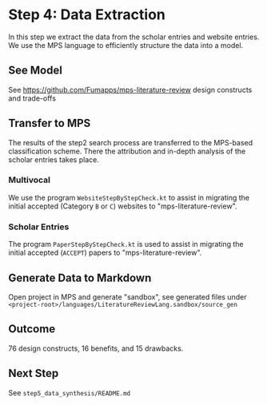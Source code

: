 # Step 4: Data Extraction

In this step we extract the data from the scholar entries and website entries.
We use the MPS language to efficiently structure the data into a model.

## See Model

See https://github.com/Fumapps/mps-literature-review design constructs and trade-offs

## Transfer to MPS

The results of the step2 search process are transferred to the MPS-based classification scheme.
There the attribution and in-depth analysis of the scholar entries takes place.

### Multivocal

We use the program `WebsiteStepByStepCheck.kt` to assist in migrating the initial accepted (Category `B` or `C`) websites to "mps-literature-review".

### Scholar Entries

The program `PaperStepByStepCheck.kt` is used to assist in migrating the initial accepted (`ACCEPT`) papers to "mps-literature-review".

## Generate Data to Markdown

Open project in MPS and generate "sandbox", see generated files under `<project-root>/languages/LiteratureReviewLang.sandbox/source_gen`

## Outcome

76 design constructs, 16 benefits, and 15 drawbacks.

## Next Step

See `step5_data_synthesis/README.md`
